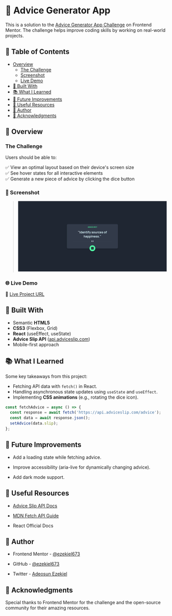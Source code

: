 # 🎲 Advice Generator App  

This is a solution to the [Advice Generator App Challenge](https://www.frontendmentor.io/challenges/advice-generator-app-QdUG-13db) on Frontend Mentor. The challenge helps improve coding skills by working on real-world projects.  

## 📑 Table of Contents  

- [Overview](#overview)  
  - [The Challenge](#the-challenge)  
  - [Screenshot](#screenshot)  
  - [Live Demo](#live-demo)  
- [🔨 Built With](#built-with)  
- [📚 What I Learned](#what-i-learned)  
- [🚀 Future Improvements](#future-improvements)  
- [📌 Useful Resources](#useful-resources)  
- [👤 Author](#author)  
- [🙏 Acknowledgments](#acknowledgments)  

## 🌟 Overview  

### The Challenge  

Users should be able to:  

✅ View an optimal layout based on their device's screen size  
✅ See hover states for all interactive elements  
✅ Generate a new piece of advice by clicking the dice button  

### 📸 Screenshot  

> ![alt text](design/screenshot.png) 

### 🌐 Live Demo  

🔗 [Live Project URL](https://advice-generator-app-pi-five.vercel.app/)  

## 🔨 Built With  

- Semantic **HTML5**  
- **CSS3** (Flexbox, Grid)  
- **React** (useEffect, useState)  
- **Advice Slip API** ([api.adviceslip.com](https://api.adviceslip.com))  
- Mobile-first approach  

## 📚 What I Learned  

Some key takeaways from this project:  

- Fetching API data with `fetch()` in React.  
- Handling asynchronous state updates using `useState` and `useEffect`.  
- Implementing **CSS animations** (e.g., rotating the dice icon).  

```js
const fetchAdvice = async () => {
  const response = await fetch('https://api.adviceslip.com/advice');
  const data = await response.json();
  setAdvice(data.slip);
};
```
## 🚀 Future Improvements
- Add a loading state while fetching advice.

- Improve accessibility (aria-live for dynamically changing advice).

- Add dark mode support.

## 📌 Useful Resources
- [Advice Slip API Docs](https://api.adviceslip.com/)

- [MDN Fetch API Guide](https://developer.mozilla.org/en-US/docs/Web/API/Fetch_API)

- React Official Docs

## 👤 Author
- Frontend Mentor - [@ezekiel673](https://www.frontendmentor.io/profile/ezekiel673)

- GitHub - [@ezekiel673](https://github.com/ezekiel673)

- Twitter - [Adeosun Ezekiel](https://twitter.com/yeshua_codeit)

## 🙏 Acknowledgments
Special thanks to Frontend Mentor for the challenge and the open-source community for their amazing resources.
